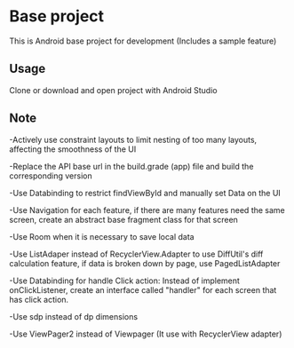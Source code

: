 # Base project

This is Android base project for development (Includes a sample feature)

## Usage

Clone or download and open project with Android Studio

## Note

-Actively use constraint layouts to limit nesting of too many layouts, affecting the smoothness of the UI

-Replace the API base url in the build.grade (app) file and build the corresponding version

-Use Databinding to restrict findViewById and manually set Data on the UI

-Use Navigation for each feature, if there are many features need the same screen, create an abstract base fragment class for that screen

-Use Room when it is necessary to save local data

-Use ListAdaper instead of RecyclerView.Adapter to use DiffUtil's diff calculation feature, if data is broken down by page, use PagedListAdapter

-Use Databinding for handle Click action: Instead of implement onClickListener, create an interface called "handler" for each screen that has click action.

-Use sdp instead of dp dimensions

-Use ViewPager2 instead of Viewpager (It use with RecyclerView adapter)
